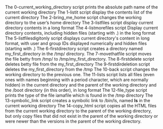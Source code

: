 The 0-current_working_directory script prints the absolute path name of the current working directory
The 1-listit script display the contents list of the current directory
The 2-bring_me_home script changes the working directory to the user’s home directory
The 3-listfiles script display current directory contents in a long format
The 4-listmorefiles script Display current directory contents, including hidden files (starting with .) in  the long format
The 5-listfilesdigitonly script displays current directory's content in long format, with user and group IDs displayed numerically and  hidden files (starting with .)
The 6-firstdirectory script creates a directory named my_first_directory in the /tmp/ directory.
The 7-movethatfile script moves the file betty from /tmp/ to /tmp/my_first_directory.
The 8-firstdelete script deletes betty file from the my_first_directory
The 9-firstdirdeletion script deletes the my_first_directory from the /tmp
The 10-back script changes the working directory to the previous one.
The 11-lists script lists all files (even ones with names beginning with a period character, which are normally hidden) in the current directory and the parent of the working directory and the /boot directory (in this order), in long format
The 12-file_type script prints the type of the file iamafile which is found in the /tmp directory
The 13-symbolic_link script creates a symbolic link to /bin/ls, named __ls__ in the current working directory
The 14-copy_html script copies all the HTML files from the current working directory to the parent of the working directory, but only copy files that did not exist in the parent of the working directory or were newer than the versions in the parent of the working directory.
